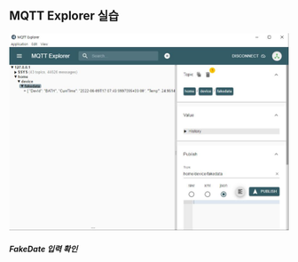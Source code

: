 ## MQTT Explorer 실습

![MQTT Explorer 실습](https://raw.githubusercontent.com/colle123/StudyWPF/main/Capture/MQTT%20Explorer.JPG)

##### FakeDate 입력 확인

